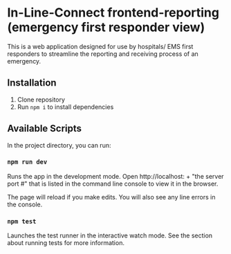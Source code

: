 # In-Line-Connect frontend-reporting (emergency first responder view)
This is a web application designed for use by hospitals/ EMS first responders to streamline the reporting and receiving process of an emergency.

## Installation
1. Clone repository
2. Run ```npm i``` to install dependencies

## Available Scripts
In the project directory, you can run:

### ```npm run dev```
Runs the app in the development mode.
Open http://localhost: + "the server port #" that is listed in the command line console to view it in the browser.

The page will reload if you make edits.
You will also see any line errors in the console.

### ```npm test```
Launches the test runner in the interactive watch mode.
See the section about running tests for more information.
